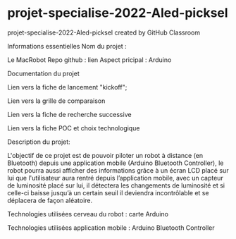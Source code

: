 # projet-specialise-2022-Aled-picksel
projet-specialise-2022-Aled-picksel created by GitHub Classroom

Informations essentielles Nom du projet :

Le MacRobot Repo github : lien Aspect pricipal : Arduino

Documentation du projet

Lien vers la fiche de lancement "kickoff";

Lien vers la grille de comparaison

Lien vers la fiche de recherche successive

Lien vers la fiche POC et choix technologique

Description du projet:

L'objectif de ce projet est de pouvoir piloter un robot à distance (en Bluetooth) depuis
une application mobile (Arduino Bluetooth Controller), le robot pourra aussi afficher des informations
grâce à un écran LCD placé sur lui que l'utilisateur aura rentré depuis l’application
mobile, avec un capteur de luminosité placé sur lui, il détectera les changements de
luminosité et si celle-ci baisse jusqu’à un certain seuil il deviendra incontrôlable et se
déplacera de façon aléatoire.

Technologies utilisées cerveau du robot : carte Arduino

Technologies utilisées application mobile : Arduino Bluetooth Controller
